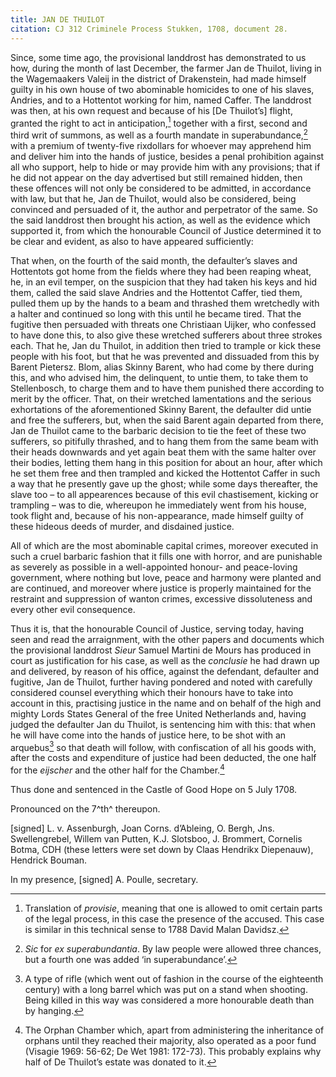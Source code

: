 ```yaml
---
title: JAN DE THUILOT
citation: CJ 312 Criminele Process Stukken, 1708, document 28.
---
```


Since, some time ago, the provisional landdrost has demonstrated to us how, during the month of last December, the farmer Jan de Thuilot, living in the Wagemaakers Valeij in the district of Drakenstein, had made himself guilty in his own house of two abominable homicides to one of his slaves, Andries, and to a Hottentot working for him, named Caffer. The landdrost was then, at his own request and because of his \[De Thuilot’s\] flight, granted the right to act in anticipation,[^1] together with a first, second and third writ of summons, as well as a fourth mandate in superabundance,[^2] with a premium of twenty-five rixdollars for whoever may apprehend him and deliver him into the hands of justice, besides a penal prohibition against all who support, help to hide or may provide him with any provisions; that if he did not appear on the day advertised but still remained hidden, then these offences will not only be considered to be admitted, in accordance with law, but that he, Jan de Thuilot, would also be considered, being convinced and persuaded of it, the author and perpetrator of the same. So the said landdrost then brought his action, as well as the evidence which supported it, from which the honourable Council of Justice determined it to be clear and evident, as also to have appeared sufficiently:

That when, on the fourth of the said month, the defaulter’s slaves and Hottentots got home from the fields where they had been reaping wheat, he, in an evil temper, on the suspicion that they had taken his keys and hid them, called the said slave Andries and the Hottentot Caffer, tied them, pulled them up by the hands to a beam and thrashed them wretchedly with a halter and continued so long with this until he became tired. That the fugitive then persuaded with threats one Christiaan Uijker, who confessed to have done this, to also give these wretched sufferers about three strokes each. That he, Jan du Thuilot, in addition then tried to trample or kick these people with his foot, but that he was prevented and dissuaded from this by Barent Pietersz. Blom, alias Skinny Barent, who had come by there during this, and who advised him, the delinquent, to untie them, to take them to Stellenbosch, to charge them and to have them punished there according to merit by the officer. That, on their wretched lamentations and the serious exhortations of the aforementioned Skinny Barent, the defaulter did untie and free the sufferers, but, when the said Barent again departed from there, Jan de Thuilot came to the barbaric decision to tie the feet of these two sufferers, so pitifully thrashed, and to hang them from the same beam with their heads downwards and yet again beat them with the same halter over their bodies, letting them hang in this position for about an hour, after which he set them free and then trampled and kicked the Hottentot Caffer in such a way that he presently gave up the ghost; while some days thereafter, the slave too – to all appearences because of this evil chastisement, kicking or trampling – was to die, whereupon he immediately went from his house, took flight and, because of his non-appearance, made himself guilty of these hideous deeds of murder, and disdained justice.

All of which are the most abominable capital crimes, moreover executed in such a cruel barbaric fashion that it fills one with horror, and are punishable as severely as possible in a well-appointed honour- and peace-loving government, where nothing but love, peace and harmony were planted and are continued, and moreover where justice is properly maintained for the restraint and suppression of wanton crimes, excessive dissoluteness and every other evil consequence.

Thus it is, that the honourable Council of Justice, serving today, having seen and read the arraignment, with the other papers and documents which the provisional landdrost *Sieur* Samuel Martini de Mours has produced in court as justification for his case, as well as the *conclusie* he had drawn up and delivered, by reason of his office, against the defendant, defaulter and fugitive, Jan de Thuilot, further having pondered and noted with carefully considered counsel everything which their honours have to take into account in this, practising justice in the name and on behalf of the high and mighty Lords States General of the free United Netherlands and, having judged the defaulter Jan du Thuilot, is sentencing him with this: that when he will have come into the hands of justice here, to be shot with an arquebus[^3] so that death will follow, with confiscation of all his goods with, after the costs and expenditure of justice had been deducted, the one half for the *eijscher* and the other half for the Chamber.[^4]

Thus done and sentenced in the Castle of Good Hope on 5 July 1708.

Pronounced on the 7^th^ thereupon.

\[signed\] L. v. Assenburgh, Joan Corns. d’Ableing, O. Bergh, Jns. Swellengrebel, Willem van Putten, K.J. Slotsboo, J. Brommert, Cornelis Botma, CDH (these letters were set down by Claas Hendrikx Diepenauw), Hendrick Bouman.

In my presence, \[signed\] A. Poulle, secretary.

[^1]: Translation of *provisie*, meaning that one is allowed to omit certain parts of the legal process, in this case the presence of the accused. This case is similar in this technical sense to 1788 David Malan Davidsz.

[^2]: *Sic* for *ex superabundantia*. By law people were allowed three chances, but a fourth one was added ‘in superabundance’.

[^3]: A type of rifle (which went out of fashion in the course of the eighteenth century) with a long barrel which was put on a stand when shooting. Being killed in this way was considered a more honourable death than by hanging.

[^4]: The Orphan Chamber which, apart from administering the inheritance of orphans until they reached their majority, also operated as a poor fund (Visagie 1969: 56-62; De Wet 1981: 172-73). This probably explains why half of De Thuilot’s estate was donated to it.